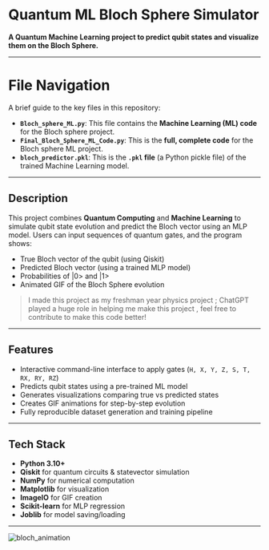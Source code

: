# Quantum ML Bloch Sphere Simulator


**A Quantum Machine Learning project to predict qubit states and visualize them on the Bloch Sphere.**

---
# File Navigation

A brief guide to the key files in this repository:

* **`Bloch_sphere_ML.py`**: This file contains the **Machine Learning (ML) code** for the Bloch sphere project.
* **`Final_Bloch_Sphere_ML_Code.py`**: This is the **full, complete code** for the Bloch sphere ML project.
* **`bloch_predictor.pkl`**: This is the **`.pkl` file** (a Python pickle file) of the trained Machine Learning model.
---
## Description
This project combines **Quantum Computing** and **Machine Learning** to simulate qubit state evolution and predict the Bloch vector using an MLP model. Users can input sequences of quantum gates, and the program shows:

- True Bloch vector of the qubit (using Qiskit)
- Predicted Bloch vector (using a trained MLP model)
- Probabilities of |0> and |1>
- Animated GIF of the Bloch Sphere evolution

>I made this project as my freshman year physics project ; ChatGPT played a huge role in helping me make this project , feel free to contribute to make this code better!
---

## Features
- Interactive command-line interface to apply gates (`H, X, Y, Z, S, T, RX, RY, RZ`)
- Predicts qubit states using a pre-trained ML model
- Generates visualizations comparing true vs predicted states
- Creates GIF animations for step-by-step evolution
- Fully reproducible dataset generation and training pipeline

---

## Tech Stack
- **Python 3.10+**
- **Qiskit** for quantum circuits & statevector simulation
- **NumPy** for numerical computation
- **Matplotlib** for visualization
- **ImageIO** for GIF creation
- **Scikit-learn** for MLP regression
- **Joblib** for model saving/loading

---
![bloch_animation](https://github.com/user-attachments/assets/1543ed95-b990-4a90-97ee-37c59e70ac3b)
